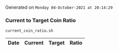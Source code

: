 Generated on `Monday 04-October-2021 at 20:14:29`

### Current to Target Coin Ratio
`current_coin_ratio.sh`

Date|Current|Target|Ratio
---|---|---|---
